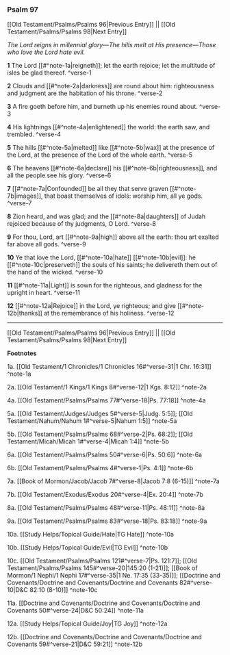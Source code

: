 ### Psalm 97

[[Old Testament/Psalms/Psalms 96|Previous Entry]]  ||  [[Old Testament/Psalms/Psalms 98|Next Entry]]

*The Lord reigns in millennial glory—The hills melt at His presence—Those who love the Lord hate evil.*

**1**  The Lord [[#^note-1a|reigneth]]; let the earth rejoice; let the multitude of isles be glad thereof. ^verse-1

**2**  Clouds and [[#^note-2a|darkness]] are round about him: righteousness and judgment are the habitation of his throne. ^verse-2

**3**  A fire goeth before him, and burneth up his enemies round about. ^verse-3

**4**  His lightnings [[#^note-4a|enlightened]] the world: the earth saw, and trembled. ^verse-4

**5**  The hills [[#^note-5a|melted]] like [[#^note-5b|wax]] at the presence of the Lord, at the presence of the Lord of the whole earth. ^verse-5

**6**  The heavens [[#^note-6a|declare]] his [[#^note-6b|righteousness]], and all the people see his glory. ^verse-6

**7**  [[#^note-7a|Confounded]] be all they that serve graven [[#^note-7b|images]], that boast themselves of idols: worship him, all ye gods. ^verse-7

**8**  Zion heard, and was glad; and the [[#^note-8a|daughters]] of Judah rejoiced because of thy judgments, O Lord. ^verse-8

**9**  For thou, Lord, art [[#^note-9a|high]] above all the earth: thou art exalted far above all gods. ^verse-9

**10**  Ye that love the Lord, [[#^note-10a|hate]] [[#^note-10b|evil]]: he [[#^note-10c|preserveth]] the souls of his saints; he delivereth them out of the hand of the wicked. ^verse-10

**11**  [[#^note-11a|Light]] is sown for the righteous, and gladness for the upright in heart. ^verse-11

**12**  [[#^note-12a|Rejoice]] in the Lord, ye righteous; and give [[#^note-12b|thanks]] at the remembrance of his holiness. ^verse-12


---
[[Old Testament/Psalms/Psalms 96|Previous Entry]]  ||  [[Old Testament/Psalms/Psalms 98|Next Entry]]


**Footnotes**


1a. [[Old Testament/1 Chronicles/1 Chronicles 16#^verse-31|1 Chr. 16:31]] ^note-1a

2a. [[Old Testament/1 Kings/1 Kings 8#^verse-12|1 Kgs. 8:12]] ^note-2a

4a. [[Old Testament/Psalms/Psalms 77#^verse-18|Ps. 77:18]] ^note-4a

5a. [[Old Testament/Judges/Judges 5#^verse-5|Judg. 5:5]]; [[Old Testament/Nahum/Nahum 1#^verse-5|Nahum 1:5]] ^note-5a

5b. [[Old Testament/Psalms/Psalms 68#^verse-2|Ps. 68:2]]; [[Old Testament/Micah/Micah 1#^verse-4|Micah 1:4]] ^note-5b

6a. [[Old Testament/Psalms/Psalms 50#^verse-6|Ps. 50:6]] ^note-6a

6b. [[Old Testament/Psalms/Psalms 4#^verse-1|Ps. 4:1]] ^note-6b

7a. [[Book of Mormon/Jacob/Jacob 7#^verse-8|Jacob 7:8 (6-15)]] ^note-7a

7b. [[Old Testament/Exodus/Exodus 20#^verse-4|Ex. 20:4]] ^note-7b

8a. [[Old Testament/Psalms/Psalms 48#^verse-11|Ps. 48:11]] ^note-8a

9a. [[Old Testament/Psalms/Psalms 83#^verse-18|Ps. 83:18]] ^note-9a

10a. [[Study Helps/Topical Guide/Hate|TG Hate]] ^note-10a

10b. [[Study Helps/Topical Guide/Evil|TG Evil]] ^note-10b

10c. [[Old Testament/Psalms/Psalms 121#^verse-7|Ps. 121:7]]; [[Old Testament/Psalms/Psalms 145#^verse-20|145:20 (1-21)]]; [[Book of Mormon/1 Nephi/1 Nephi 17#^verse-35|1 Ne. 17:35 (33-35)]]; [[Doctrine and Covenants/Doctrine and Covenants/Doctrine and Covenants 82#^verse-10|D&C 82:10 (8-10)]] ^note-10c

11a. [[Doctrine and Covenants/Doctrine and Covenants/Doctrine and Covenants 50#^verse-24|D&C 50:24]] ^note-11a

12a. [[Study Helps/Topical Guide/Joy|TG Joy]] ^note-12a

12b. [[Doctrine and Covenants/Doctrine and Covenants/Doctrine and Covenants 59#^verse-21|D&C 59:21]] ^note-12b